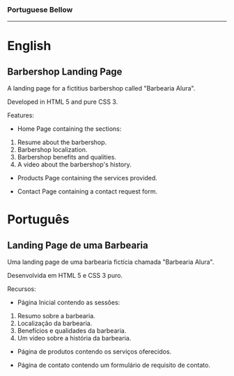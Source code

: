 ### Portuguese Bellow

---

# English
## Barbershop Landing Page
A landing page for a fictitius barbershop called "Barbearia Alura".

Developed in HTML 5 and pure CSS 3.

Features:
- Home Page containing the sections:
1. Resume about the barbershop.
2. Barbershop localization.
3. Barbershop benefits and qualities.
4. A video about the barbershop's history.

- Products Page containing the services provided.

- Contact Page containing a contact request form.

# Português
## Landing Page de uma Barbearia
Uma landing page de uma barbearia fictícia chamada "Barbearia Alura".

Desenvolvida em HTML 5 e CSS 3 puro.

Recursos:
- Página Inicial contendo as sessões:
1. Resumo sobre a barbearia.
2. Localização da barbearia.
3. Benefícios e qualidades da barbearia.
4. Um vídeo sobre a história da barbearia.

- Página de produtos contendo os serviços oferecidos.

- Página de contato contendo um formulário de requisito de contato.
